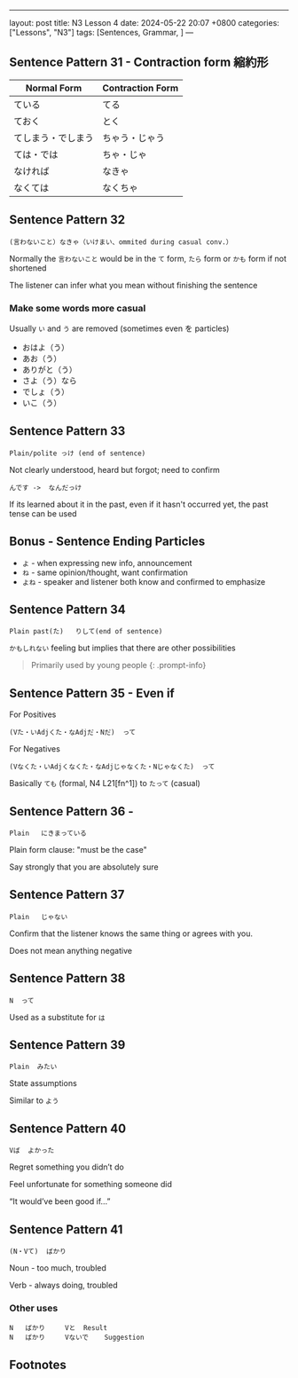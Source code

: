 ---
layout: post
title: N3 Lesson 4
date: 2024-05-22 20:07 +0800
categories: ["Lessons", "N3"]
tags: [Sentences, Grammar, ]
—

## Sentence Pattern 31 - Contraction form 縮約形

| Normal Form | Contraction Form |
| --- | --- |
| ている | てる |
| ておく | とく |
| てしまう・でしまう | ちゃう・じゃう |
| ては・では | ちゃ・じゃ |
| なければ | なきゃ |
| なくては | なくちゃ |


## Sentence Pattern 32
```
(言わないこと）なきゃ（いけまい、ommited during casual conv.）
```
Normally the `言わないこと` would be in the  `て` form, `たら` form or `かも` form if not shortened

The listener can infer what you mean without finishing the sentence
	
### Make some words more casual
Usually `い` and `う` are removed (sometimes even を particles)
* おはよ（う）
* あお（う）
* ありがと（う）
* さよ（う）なら
* でしょ（う）
* いこ（う）

## Sentence Pattern 33
```
Plain/polite っけ (end of sentence)
```
Not clearly understood, heard but forgot; need to confirm

```
んです	->	なんだっけ
```
If its learned about it in the past, even if it hasn't occurred yet, the past tense can be used

## Bonus - Sentence Ending Particles
* `よ`	- when expressing new info, announcement
* `ね`	- same opinion/thought, want confirmation
* `よね`	- speaker and listener both know and confirmed to emphasize

## Sentence Pattern 34
```
Plain past(た)	りして(end of sentence)
```
`かもしれない` feeling but implies that there are other possibilities

> Primarily used by young people
{: .prompt-info}

## Sentence Pattern 35 - Even if
For Positives
```
(Vた・いAdjくた・なAdjだ・Nだ)  って
```		

For Negatives
```	
(Vなくた・いAdjくなくた・なAdjじゃなくた・Nじゃなくた)  って
```
Basically `ても` (formal, N4 L21[fn^1]) to `たって` (casual)

	
## Sentence Pattern 36 - 
```
Plain	にきまっている
```
Plain form clause: "must be the case"

Say strongly that you are absolutely sure

## Sentence Pattern 37
```
Plain	じゃない
```
Confirm that the listener knows the same thing or agrees with you.

Does not mean anything negative

## Sentence Pattern 38
```
N  って
```
Used as a substitute for `は`

## Sentence Pattern 39
```
Plain  みたい
```
State assumptions

Similar to `よう`

## Sentence Pattern 40
```
Vば  よかった
```
Regret something you didn’t do

Feel unfortunate for something someone did

“It would’ve been good if…”

## Sentence Pattern 41
```
(N・Vて)  ばかり
```
Noun - too much, troubled

Verb - always doing, troubled

### Other uses
```
N	ばかり		Vと	Result
N	ばかり		Vないで	Suggestion
```
## Footnotes
[^fn1]: [Lesson21, Sentence Pattern 1, Question Form]({% post_url 2023-09-24-lesson-21 %}#question-form)

